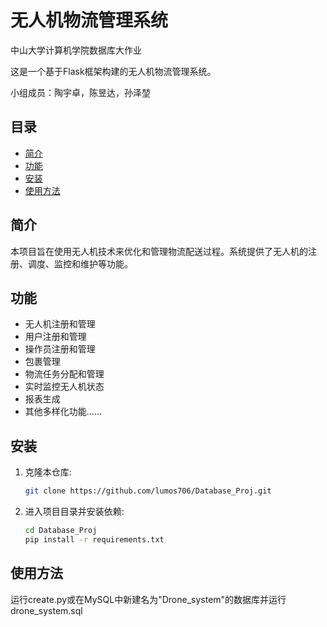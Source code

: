 # 无人机物流管理系统

中山大学计算机学院数据库大作业

这是一个基于Flask框架构建的无人机物流管理系统。

小组成员：陶宇卓，陈昱达，孙泽堃

## 目录

- [简介](#简介)
- [功能](#功能)
- [安装](#安装)
- [使用方法](#使用方法)

## 简介

本项目旨在使用无人机技术来优化和管理物流配送过程。系统提供了无人机的注册、调度、监控和维护等功能。

## 功能

- 无人机注册和管理
- 用户注册和管理
- 操作员注册和管理
- 包裹管理
- 物流任务分配和管理
- 实时监控无人机状态
- 报表生成
- 其他多样化功能......

## 安装

1. 克隆本仓库:
   ```bash
   git clone https://github.com/lumos706/Database_Proj.git

2. 进入项目目录并安装依赖:
   ```bash
   cd Database_Proj
   pip install -r requirements.txt

## 使用方法

运行create.py或在MySQL中新建名为"Drone_system"的数据库并运行drone_system.sql


